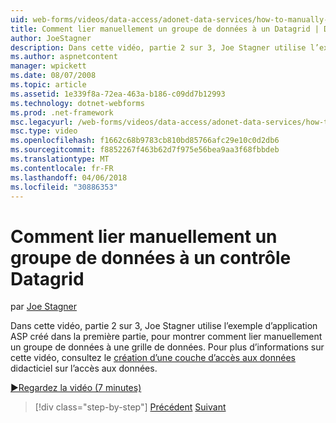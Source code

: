 ```yaml
---
uid: web-forms/videos/data-access/adonet-data-services/how-to-manually-bind-a-dataset-to-a-datagrid
title: Comment lier manuellement un groupe de données à un Datagrid | Documents Microsoft
author: JoeStagner
description: Dans cette vidéo, partie 2 sur 3, Joe Stagner utilise l’exemple d’application ASP créé dans la première partie, pour montrer comment lier manuellement un groupe de données à une grille de données. Pré...
ms.author: aspnetcontent
manager: wpickett
ms.date: 08/07/2008
ms.topic: article
ms.assetid: 1e339f8a-72ea-463a-b186-c09dd7b12993
ms.technology: dotnet-webforms
ms.prod: .net-framework
msc.legacyurl: /web-forms/videos/data-access/adonet-data-services/how-to-manually-bind-a-dataset-to-a-datagrid
msc.type: video
ms.openlocfilehash: f1662c68b9783cb810bd85766afc29e10c0d2db6
ms.sourcegitcommit: f8852267f463b62d7f975e56bea9aa3f68fbbdeb
ms.translationtype: MT
ms.contentlocale: fr-FR
ms.lasthandoff: 04/06/2018
ms.locfileid: "30886353"
---
```

<a name="how-to-manually-bind-a-dataset-to-a-datagrid"></a>Comment lier manuellement un groupe de données à un contrôle Datagrid
====================
par [Joe Stagner](https://github.com/JoeStagner)

Dans cette vidéo, partie 2 sur 3, Joe Stagner utilise l’exemple d’application ASP créé dans la première partie, pour montrer comment lier manuellement un groupe de données à une grille de données. Pour plus d’informations sur cette vidéo, consultez le [création d’une couche d’accès aux données](../../../overview/data-access/introduction/creating-a-data-access-layer-vb.md) didacticiel sur l’accès aux données.

[&#9654;Regardez la vidéo (7 minutes)](https://channel9.msdn.com/Blogs/ASP-NET-Site-Videos/how-to-manually-bind-a-dataset-to-a-datagrid)

> [!div class="step-by-step"]
> [Précédent](data-access-layers-in-aspnet-applications.md)
> [Suivant](how-to-work-with-datasets-and-filters-from-an-asp-application.md)
